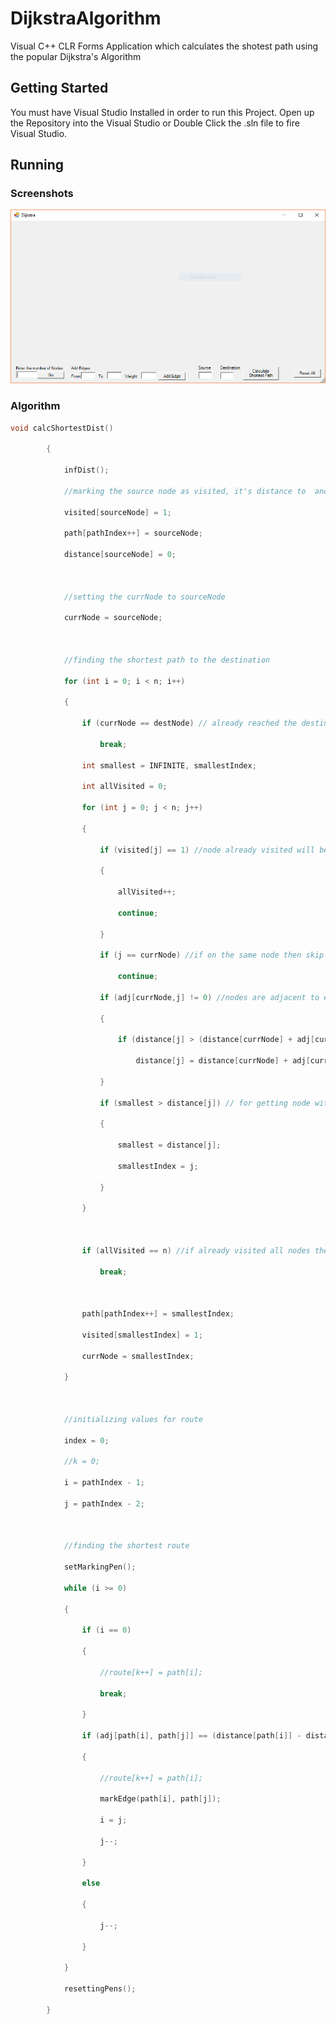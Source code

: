 # DijkstraAlgorithm
Visual C++ CLR Forms Application which calculates the shotest path using the popular Dijkstra's Algorithm

## Getting Started
You must have Visual Studio Installed in order to run this Project.
Open up the Repository into the Visual Studio or Double Click the .sln file to fire Visual Studio.

## Running

### Screenshots
<img src="Screens\01.png">

### Algorithm
```C++
void calcShortestDist()

		{

			infDist();

			//marking the source node as visited, it's distance to  and adding to the path

			visited[sourceNode] = 1;

			path[pathIndex++] = sourceNode;

			distance[sourceNode] = 0;



			//setting the currNode to sourceNode

			currNode = sourceNode;



			//finding the shortest path to the destination

			for (int i = 0; i < n; i++)

			{

				if (currNode == destNode) // already reached the destination

					break;

				int smallest = INFINITE, smallestIndex;

				int allVisited = 0;

				for (int j = 0; j < n; j++)

				{

					if (visited[j] == 1) //node already visited will be skipped

					{

						allVisited++;

						continue;

					}

					if (j == currNode) //if on the same node then skip

						continue;

					if (adj[currNode,j] != 0) //nodes are adjacent to eachother

					{

						if (distance[j] > (distance[currNode] + adj[currNode, j])) // if shorter distance available then put it

							distance[j] = distance[currNode] + adj[currNode, j];

					}

					if (smallest > distance[j]) // for getting node with smallest distance

					{

						smallest = distance[j];

						smallestIndex = j;

					}

				}



				if (allVisited == n) //if already visited all nodes then stop the operation 

					break;



				path[pathIndex++] = smallestIndex;

				visited[smallestIndex] = 1;

				currNode = smallestIndex;

			}



			//initializing values for route

			index = 0;

			//k = 0;

			i = pathIndex - 1;

			j = pathIndex - 2;



			//finding the shortest route

			setMarkingPen();

			while (i >= 0)

			{

				if (i == 0)

				{

					//route[k++] = path[i];

					break;

				}

				if (adj[path[i], path[j]] == (distance[path[i]] - distance[path[j]]) && adj[path[i], path[j]] != 0) //verifying that the distance equals the path

				{

					//route[k++] = path[i];

					markEdge(path[i], path[j]);

					i = j;

					j--;

				}

				else

				{

					j--;

				}

			}

			resettingPens();

		}
```
    

